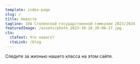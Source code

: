 ```yaml
---
template: index-page
slug: /
title: Новости
tagline: 10А Столинской государственной гимназии 2023/2024
featuredImage: /assets/photo_2023-10-28_20-06-27.jpg
cta:
  ctaText: Что нового?
  ctaLink: /blog
---
```

<meta name="yandex-verification" content="8578b4db27d073dc" />

Следите за жизнью нашего класса на этом сайте.